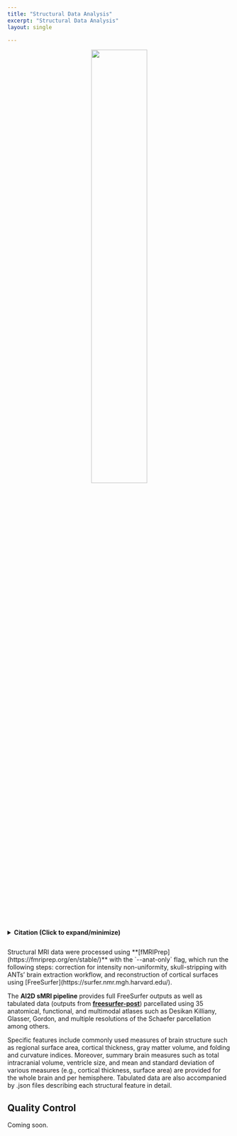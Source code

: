```yaml
---
title: "Structural Data Analysis"
excerpt: "Structural Data Analysis"
layout: single

---
```


<style>
details p { margin: 8px 0 !important; }
details div { line-height: 1.6; }
</style>

<div style="text-align: center;">
     <img src="{{ site.baseurl }}/assets/images/misc/smriprep_workflow.png" width="50%" height="auto" />
</div>

<br/>
<details style="margin: 10px 0;">
<summary><strong>Citation (Click to expand/minimize)</strong></summary>
<div style="padding: 10px 0; line-height: 1.6;">
Abraham, Alexandre, Fabian Pedregosa, Michael Eickenberg, Philippe Gervais, Andreas Mueller, Jean Kossaifi, Alexandre Gramfort, Bertrand Thirion, and Gael Varoquaux. 2014. “Machine Learning for Neuroimaging with Scikit-Learn.” Frontiers in Neuroinformatics 8. https://doi.org/10.3389/fninf.2014.00014.
<p style="margin: 2px 0;"></p>
Avants, B. B., C. L. Epstein, M. Grossman, and J. C. Gee. 2008. “Symmetric Diffeomorphic Image Registration with Cross-Correlation: Evaluating Automated Labeling of Elderly and Neurodegenerative Brain.” Medical Image Analysis 12 (1): 26–41. https://doi.org/10.1016/j.media.2007.06.004.
<p style="margin: 2px 0;"></p>
Ciric, R., William H. Thompson, R. Lorenz, M. Goncalves, E. MacNicol, C. J. Markiewicz, Y. O. Halchenko, et al. 2022. “TemplateFlow: FAIR-Sharing of Multi-Scale, Multi-Species Brain Models.” Nature Methods 19: 1568–71. https://doi.org/10.1038/s41592-022-01681-2.
<p style="margin: 2px 0;"></p>
Dale, Anders M., Bruce Fischl, and Martin I. Sereno. 1999. “Cortical Surface-Based Analysis: I. Segmentation and Surface Reconstruction.” NeuroImage 9 (2): 179–94. https://doi.org/10.1006/nimg.1998.0395.
<p style="margin: 2px 0;"></p>
<strong>Esteban, Oscar, Christopher Markiewicz, Ross W Blair, Craig Moodie, Ayse Ilkay Isik, Asier Erramuzpe Aliaga, James Kent, et al. 2019. “fMRIPrep: A Robust Preprocessing Pipeline for Functional MRI.” Nature Methods 16: 111–16. https://doi.org/10.1038/s41592-018-0235-4.</strong>
<p style="margin: 2px 0;"></p>
Evans, AC, AL Janke, DL Collins, and S Baillet. 2012. “Brain Templates and Atlases.” NeuroImage 62 (2): 911–22. https://doi.org/10.1016/j.neuroimage.2012.01.024.
<p style="margin: 2px 0;"></p>
Fonov, VS, AC Evans, RC McKinstry, CR Almli, and DL Collins. 2009. “Unbiased Nonlinear Average Age-Appropriate Brain Templates from Birth to Adulthood.” NeuroImage 47, Supplement 1: S102. https://doi.org/10.1016/S1053-8119(09)70884-5.
<p style="margin: 2px 0;"></p>
Glasser, Matthew F., Stamatios N. Sotiropoulos, J. Anthony Wilson, Timothy S. Coalson, Bruce Fischl, Jesper L. Andersson, Junqian Xu, et al. 2013. “The Minimal Preprocessing Pipelines for the Human Connectome Project.” NeuroImage, Mapping the connectome, 80: 105–24. https://doi.org/10.1016/j.neuroimage.2013.04.127.
<p style="margin: 2px 0;"></p>
Gorgolewski, K., C. D. Burns, C. Madison, D. Clark, Y. O. Halchenko, M. L. Waskom, and S. Ghosh. 2011. “Nipype: A Flexible, Lightweight and Extensible Neuroimaging Data Processing Framework in Python.” Frontiers in Neuroinformatics 5: 13. https://doi.org/10.3389/fninf.2011.00013.
<p style="margin: 2px 0;"></p>
Gorgolewski, Krzysztof J., Oscar Esteban, Christopher J. Markiewicz, Erik Ziegler, David Gage Ellis, Michael Philipp Notter, Dorota Jarecka, et al. 2018. “Nipype.” Software. https://doi.org/10.5281/zenodo.596855.
<p style="margin: 2px 0;"></p>
Klein, Arno, Satrajit S. Ghosh, Forrest S. Bao, Joachim Giard, Yrjö Häme, Eliezer Stavsky, Noah Lee, et al. 2017. “Mindboggling Morphometry of Human Brains.” PLOS Computational Biology 13 (2): e1005350. https://doi.org/10.1371/journal.pcbi.1005350.
<p style="margin: 2px 0;"></p>
Tustison, N. J., B. B. Avants, P. A. Cook, Y. Zheng, A. Egan, P. A. Yushkevich, and J. C. Gee. 2010. “N4ITK: Improved N3 Bias Correction.” IEEE Transactions on Medical Imaging 29 (6): 1310–20. https://doi.org/10.1109/TMI.2010.2046908.
<p style="margin: 2px 0;"></p>
Zhang, Y., M. Brady, and S. Smith. 2001. "Segmentation of Brain MR Images Through a Hidden Markov Random Field Model and the Expectation-Maximization Algorithm." IEEE Transactions on Medical Imaging 20 (1): 45–57. https://doi.org/10.1109/42.906424.
</div>
</details>

<br>
Structural MRI data were processed using **[fMRIPrep](https://fmriprep.org/en/stable/)** with the `--anat-only` flag, which run the following steps: correction for intensity non-uniformity, skull-stripping with ANTs’ brain extraction workflow, and reconstruction of cortical surfaces using [FreeSurfer](https://surfer.nmr.mgh.harvard.edu/).


The **AI2D sMRI pipeline** provides full FreeSurfer outputs as well as tabulated data (outputs from **[freesurfer-post](https://github.com/PennLINC/freesurfer-post/tree/main)**) parcellated using 35 anatomical, functional, and multimodal atlases such as Desikan Killiany, Glasser, Gordon, and multiple resolutions of the Schaefer parcellation among others.

Specific features include commonly used measures of brain structure such as regional surface area, cortical thickness, gray matter volume, and folding and curvature indices. Moreover, summary brain measures such as total intracranial volume, ventricle size, and mean and standard deviation of various measures (e.g., cortical thickness, surface area) are provided for the whole brain and per hemisphere. Tabulated data are also accompanied by .json files describing each structural feature in detail.

## Quality Control
Coming soon.


